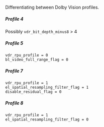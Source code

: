 Differentiating between Dolby Vision profiles. 
##### Profile 4  
Possibly `vdr_bit_depth_minus8` > 4
##### Profile 5  
`vdr_rpu_profile = 0`  
`bl_video_full_range_flag = 0`
##### Profile 7  
`vdr_rpu_profile = 1`  
`el_spatial_resampling_filter_flag = 1`  
`disable_residual_flag = 0`
##### Profile 8  
`vdr_rpu_profile = 1`  
`el_spatial_resampling_filter_flag = 0`
